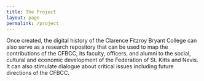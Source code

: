 ```yaml
---
title: The Project
layout: page
permalink: /project
---
```


Once created, the digital history of the Clarence Fitzroy Bryant College can also serve as a
research repository that can be used to map the contributions of the CFBCC, its faculty, officers,
and alumni to the social, cultural and economic development of the Federation of St. Kitts and
Nevis. It can also stimulate dialogue about critical issues including future directions of the
CFBCC. 